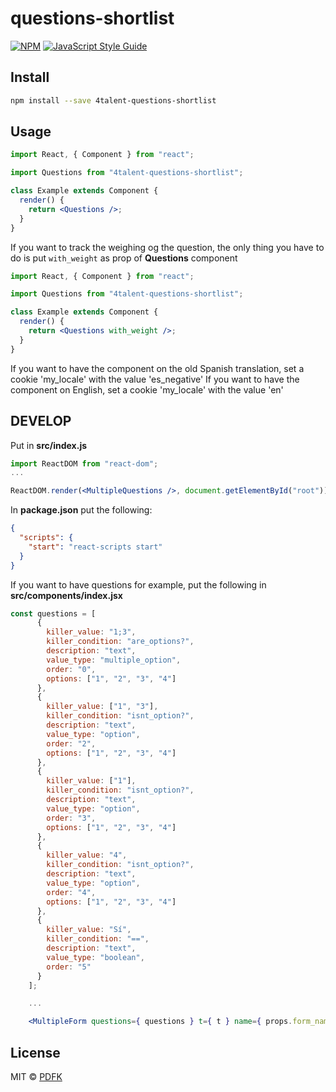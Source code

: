 # questions-shortlist

>

[![NPM](https://img.shields.io/npm/v/questions-shortlist.svg)](https://www.npmjs.com/package/questions-shortlist) [![JavaScript Style Guide](https://img.shields.io/badge/code_style-standard-brightgreen.svg)](https://standardjs.com)

## Install

```bash
npm install --save 4talent-questions-shortlist
```

## Usage

```jsx
import React, { Component } from "react";

import Questions from "4talent-questions-shortlist";

class Example extends Component {
  render() {
    return <Questions />;
  }
}
```

If you want to track the weighing og the question, the only thing you have to do is put `with_weight` as prop of **Questions** component

```jsx
import React, { Component } from "react";

import Questions from "4talent-questions-shortlist";

class Example extends Component {
  render() {
    return <Questions with_weight />;
  }
}
```

If you want to have the component on the old Spanish translation, set a cookie 'my_locale' with the value 'es_negative'
If you want to have the component on English, set a cookie 'my_locale' with the value 'en'

## DEVELOP

Put in **src/index.js**

```jsx
import ReactDOM from "react-dom";
...

ReactDOM.render(<MultipleQuestions />, document.getElementById("root"));
```

In **package.json** put the following:

```json
{
  "scripts": {
    "start": "react-scripts start"
  }
}
```

If you want to have questions for example, put the following in **src/components/index.jsx**

```jsx
const questions = [
      {
        killer_value: "1;3",
        killer_condition: "are_options?",
        description: "text",
        value_type: "multiple_option",
        order: "0",
        options: ["1", "2", "3", "4"]
      },
      {
        killer_value: ["1", "3"],
        killer_condition: "isnt_option?",
        description: "text",
        value_type: "option",
        order: "2",
        options: ["1", "2", "3", "4"]
      },
      {
        killer_value: ["1"],
        killer_condition: "isnt_option?",
        description: "text",
        value_type: "option",
        order: "3",
        options: ["1", "2", "3", "4"]
      },
      {
        killer_value: "4",
        killer_condition: "isnt_option?",
        description: "text",
        value_type: "option",
        order: "4",
        options: ["1", "2", "3", "4"]
      },
      {
        killer_value: "Sí",
        killer_condition: "==",
        description: "text",
        value_type: "boolean",
        order: "5"
      }
    ];

    ...

    <MultipleForm questions={ questions } t={ t } name={ props.form_name || "project[questions_attributes]" }/>
```

## License

MIT © [PDFK](https://github.com/PDFK)
